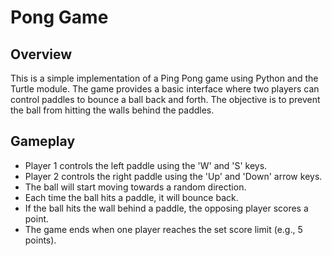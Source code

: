 # Pong Game

## Overview
This is a simple implementation of a Ping Pong game using Python and the Turtle module. The game provides a basic interface where two players can control paddles to bounce a ball back and forth. The objective is to prevent the ball from hitting the walls behind the paddles.

## Gameplay
- Player 1 controls the left paddle using the 'W' and 'S' keys. 
- Player 2 controls the right paddle using the 'Up' and 'Down' arrow keys. 
- The ball will start moving towards a random direction. 
- Each time the ball hits a paddle, it will bounce back. 
- If the ball hits the wall behind a paddle, the opposing player scores a point. 
- The game ends when one player reaches the set score limit (e.g., 5 points).
